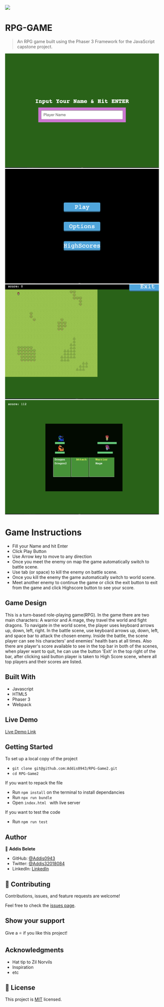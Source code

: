 ![](https://img.shields.io/badge/Microverse-blueviolet)

# RPG-GAME

> An RPG game built using the Phaser 3 Framework for the JavaScript capstone project.

![screenshot](readmeAsset/name.png)
![screenshot](readmeAsset/buttons.png)
![screenshot](readmeAsset/world.png)
![screenshot](readmeAsset/battle.png)

# Game Instructions

- Fill your Name and hit Enter
- Click Play Button
- Use Arrow key to move to any direction
- Once you meet the enemy on map the game automatically switch to battle scene.
- Use tab (or space) to kill the enemy on battle scene.
- Once you kill the enemy the game automatically switch to world scene.
- Meet another enemy to continue the game or click the exit button to exit from the game and click Highscore button to see your score.

## Game Design

This is a turn-based role-playing game(RPG). In the game there are two main characters: A warrior and A mage, they travel the world and fight dragons. To navigate in the world scene, the player uses keyboard arrows up, down, left, right. In the battle scene, use keyboard arrows up, down, left, and space bar to attack the chosen enemy. Inside the battle, the scene player can see his characters' and enemies' health bars at all times. Also there are player's score available to see in the top bar in both of the scenes, when player want to quit, he can use the button 'Exit' in the top right of the bar, after clicking said button player is taken to High Score scene, where all top players and their scores are listed.

## Built With

- Javascript
- HTML5
- Phaser 3
- Webpack

## Live Demo

[Live Demo Link](https://festive-shockley-a06460.netlify.app/)

## Getting Started

To set up a local copy of the project

- `git clone git@github.com:Addis0943/RPG-Game2.git`
- `cd RPG-Game2`

If you want to repack the file

- Run `npm install` on the terminal to install dependancies
- Run `npx run bundle`
- Open `index.html ` with live server

If you want to test the code

- Run `npm run test`

## Author

👤 **Addis Belete**

- GitHub: [@Addis0943](https://github.com/Addis0943)
- Twitter: [@Addis32018084](https://twitter.com/Addis32018084)
- LinkedIn: [LinkedIn](https://www.linkedin.com/in/addis-belete-134b98191/)

## 🤝 Contributing

Contributions, issues, and feature requests are welcome!

Feel free to check the [issues page](../../issues/).

## Show your support

Give a ⭐️ if you like this project!

## Acknowledgments

- Hat tip to Zil Norvils
- Inspiration
- etc

## 📝 License

This project is [MIT](./MIT.md) licensed.
